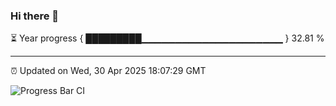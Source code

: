 ### Hi there 👋

⏳ Year progress { █████████▁▁▁▁▁▁▁▁▁▁▁▁▁▁▁▁▁▁▁▁▁ } 32.81 %

---

⏰ Updated on Wed, 30 Apr 2025 18:07:29 GMT

![Progress Bar CI](https://github.com/liununu/liununu/workflows/Progress%20Bar%20CI/badge.svg)
